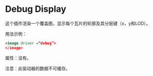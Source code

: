 # Debug Display
这个插件渲染一个覆盖图，显示每个瓦片的轮廓及其分层键（x，y和LOD）。

用法示例：
```XML
<image driver =“debug”>
</image>
```
属性：没有。

注意：此驱动器的数据不可缓存。
